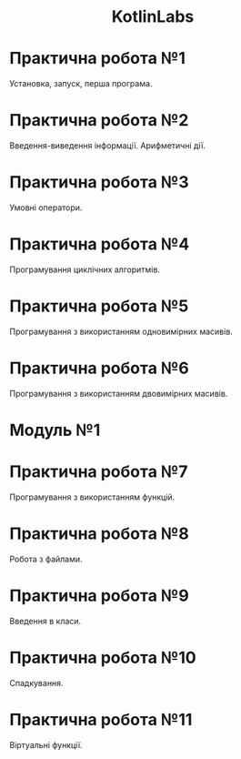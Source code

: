 <h1 align="center">KotlinLabs</h1>
<p align="center">
</p>

# Практична робота №1
Установка, запуск, перша програма.
# Практична робота №2
Введення-виведення інформації. Арифметичні дії.
# Практична робота №3
Умовні оператори.
# Практична робота №4
Програмування циклічних алгоритмів.
# Практична робота №5
Програмування з використанням одновимірних масивів.
# Практична робота №6
Програмування з використанням двовимірних масивів.
# Модуль №1
# Практична робота №7
Програмування з використанням функцій.
# Практична робота №8
Робота з файлами.
# Практична робота №9
Введення в класи.
# Практична робота №10
Спадкування.
# Практична робота №11
Віртуальні функції.
